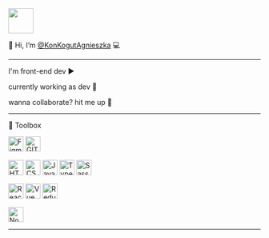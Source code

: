 <img src="https://agnieszkakonkogut.netlify.app/img/konkogutkod_red.png" width="auto" height="50"/> 

👋 Hi, I’m  [@KonKogutAgnieszka](https://agnieszkakonkogut.netlify.app/) :computer:

---

I'm front-end dev :arrow_forward: 

currently working as dev :construction_worker:

wanna collaborate? hit me up :raising_hand:

---

🧰 Toolbox
<p float="left">
<img src="https://cdn.jsdelivr.net/gh/devicons/devicon/icons/figma/figma-original.svg"  alt="Figma Logo" width="30" height="30"/>
<img src="https://cdn.jsdelivr.net/gh/devicons/devicon/icons/git/git-original.svg" alt="GIT Logo" width="30" height="30"/> 

<p float="left">
<img src="https://cdn.jsdelivr.net/gh/devicons/devicon/icons/html5/html5-original.svg" alt="HTML Logo" width="30" height="30"/> 
<img src="https://cdn.jsdelivr.net/gh/devicons/devicon/icons/css3/css3-original.svg" alt="CSS Logo" width="30" height="30"/> 
<img src="https://cdn.jsdelivr.net/gh/devicons/devicon/icons/javascript/javascript-original.svg" alt="JavaScript Logo" width="30" height="30"/>
<img src="https://cdn.jsdelivr.net/gh/devicons/devicon@latest/icons/typescript/typescript-original.svg" alt="TypeScript Logo" width="30" height="30"/>
<img src="https://cdn.jsdelivr.net/gh/devicons/devicon/icons/sass/sass-original.svg" alt="Sass Logo" width="30" height="30"/>
</p>

<p float="left">

</p>

<p float="left">
<img src="https://cdn.jsdelivr.net/gh/devicons/devicon@latest/icons/react/react-original.svg" alt="React Logo" width="30" height="30"/>
<img src="https://cdn.jsdelivr.net/gh/devicons/devicon/icons/vuejs/vuejs-original.svg" alt="Vue Logo" width="30" height="30"/>
<img src="https://cdn.jsdelivr.net/gh/devicons/devicon@latest/icons/redux/redux-original.svg" alt="Redux Logo" width="30" height="30"/>
</p>

<p>
<img src="https://cdn.jsdelivr.net/gh/devicons/devicon@latest/icons/nodejs/nodejs-original.svg" alt="Node Logo" width="30" height="30"/>
</p>

---
